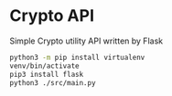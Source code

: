 # Crypto API

Simple Crypto utility API written by Flask

```sh
python3 -m pip install virtualenv
venv/bin/activate
pip3 install flask
python3 ./src/main.py
```
